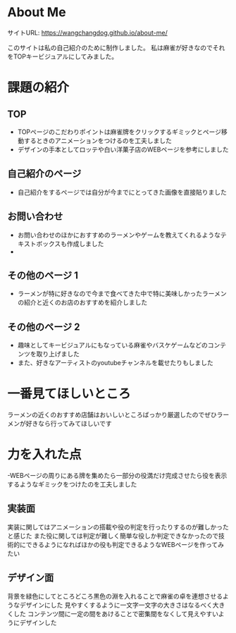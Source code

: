 
# About Me 

サイトURL: https://wangchangdog.github.io/about-me/

このサイトは私の自己紹介のために制作しました。
私は麻雀が好きなのでそれをTOPキービジュアルにしてみました。

# 課題の紹介

## TOP

- TOPページのこだわりポイントは麻雀牌をクリックするギミックとページ移動するときのアニメーションをつけるのを工夫しました
- デザインの手本としてロッテや白い洋菓子店のWEBページを参考にしました

## 自己紹介のページ

- 自己紹介をするページでは自分が今までにとってきた画像を直接貼りました

## お問い合わせ

- お問い合わせのほかにおすすめのラーメンやゲームを教えてくれるようなテキストボックスも作成しました
- 

## その他のページ 1

- ラーメンが特に好きなので今まで食べてきた中で特に美味しかったラーメンの紹介と近くのお店のおすすめを紹介しました

## その他のページ 2

- 趣味としてキービジュアルにもなっている麻雀やバスケゲームなどのコンテンツを取り上げました
- また、好きなアーティストのyoutubeチャンネルを載せたりもしました

# 一番見てほしいところ

ラーメンの近くのおすすめ店舗はおいしいところばっかり厳選したのでぜひラーメンが好きなら行ってみてほしいです

# 力を入れた点

-WEBページの周りにある牌を集めたら一部分の役満だけ完成させたら役を表示するようなギミックをつけたのを工夫しました

## 実装面

実装に関してはアニメーションの搭載や役の判定を行ったりするのが難しかったと感じた
また役に関しては判定が難しく簡単な役しか判定できなかったので技術的にできるようになればほかの役も判定できるようなWEBページを作ってみたい

## デザイン面

背景を緑色にしてところどころ黒色の淵を入れることで麻雀の卓を連想させるようなデザインにした
見やすくするように一文字一文字の大きさはなるべく大きくした
コンテンツ間に一定の間をあけることで密集間をなくして見えやすいようにデザインした
